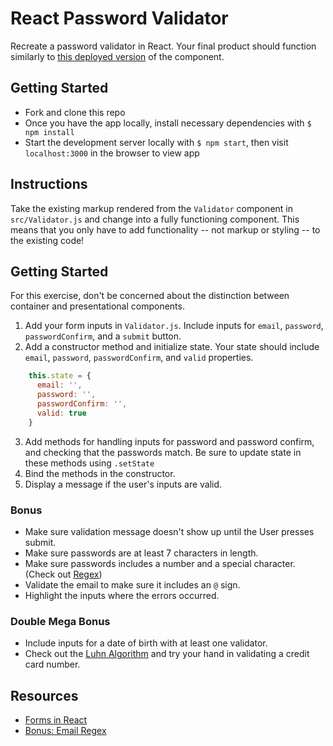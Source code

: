 # React Password Validator

Recreate a password validator in React. Your final product should function similarly to [this deployed version](http://excellent-tail.surge.sh) of the component.

## Getting Started

- Fork and clone this repo
- Once you have the app locally, install necessary dependencies with `$ npm install`
- Start the development server locally with `$ npm start`, then visit `localhost:3000` in the browser to view app

## Instructions

Take the existing markup rendered from the `Validator` component in `src/Validator.js` and change into a fully functioning component. This means that you only have to add functionality -- not markup or styling -- to the existing code!

## Getting Started

For this exercise, don't be concerned about the distinction between container and presentational components.

1. Add your form inputs in `Validator.js`. Include inputs for `email`, `password`, `passwordConfirm`, and a `submit` button.
2. Add a constructor method and initialize state. Your state should include `email`, `password`, `passwordConfirm`, and `valid` properties.

```jsx
    this.state = {
      email: '',
      password: '',
      passwordConfirm: '',
      valid: true
    }
```

3. Add methods for handling inputs for password and password confirm, and checking that the passwords match. Be sure to update state in these methods using `.setState`
4. Bind the methods in the constructor.
5. Display a message if the user's inputs are valid.

### Bonus

* Make sure validation message doesn't show up until the User presses submit.  
* Make sure passwords are at least 7 characters in length.
* Make sure passwords includes a number and a special character. (Check out [Regex](http://emailregex.com/))
* Validate the email to make sure it includes an `@` sign.
* Highlight the inputs where the errors occurred.  

### Double Mega Bonus

* Include inputs for a date of birth with at least one validator.
* Check out the [Luhn Algorithm](https://en.wikipedia.org/wiki/Luhn_algorithm) and try your hand in validating a credit card number.

## Resources

- [Forms in React](https://facebook.github.io/react/docs/forms.html)
- [Bonus: Email Regex](http://emailregex.com/)
